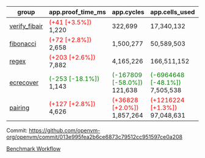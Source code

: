 | group | app.proof_time_ms | app.cycles | app.cells_used | leaf.proof_time_ms | leaf.cycles | leaf.cells_used |
| -- | -- | -- | -- | -- | -- | -- |
| [verify_fibair](https://github.com/openvm-org/openvm/blob/benchmark-results/benchmarks-pr/1708/verify_fibair-013e995fea2b6ce6873c79512cc951597ce0a208.md) |<span style='color: red'>(+41 [+3.5%])</span> 1,220 |  322,699 |  17,340,132 |- | - | - |
| [fibonacci](https://github.com/openvm-org/openvm/blob/benchmark-results/benchmarks-pr/1708/fibonacci-013e995fea2b6ce6873c79512cc951597ce0a208.md) |<span style='color: red'>(+72 [+2.8%])</span> 2,658 |  1,500,277 |  50,589,503 |- | - | - |
| [regex](https://github.com/openvm-org/openvm/blob/benchmark-results/benchmarks-pr/1708/regex-013e995fea2b6ce6873c79512cc951597ce0a208.md) |<span style='color: red'>(+203 [+2.6%])</span> 7,882 |  4,165,226 |  166,511,152 |- | - | - |
| [ecrecover](https://github.com/openvm-org/openvm/blob/benchmark-results/benchmarks-pr/1708/ecrecover-013e995fea2b6ce6873c79512cc951597ce0a208.md) |<span style='color: green'>(-253 [-18.1%])</span> 1,143 | <span style='color: green'>(-167809 [-58.0%])</span> 121,638 | <span style='color: green'>(-6964648 [-48.1%])</span> 7,505,538 |- | - | - |
| [pairing](https://github.com/openvm-org/openvm/blob/benchmark-results/benchmarks-pr/1708/pairing-013e995fea2b6ce6873c79512cc951597ce0a208.md) |<span style='color: red'>(+127 [+2.8%])</span> 4,626 | <span style='color: red'>(+36828 [+2.0%])</span> 1,857,264 | <span style='color: red'>(+1216224 [+1.3%])</span> 97,048,631 |- | - | - |


Commit: https://github.com/openvm-org/openvm/commit/013e995fea2b6ce6873c79512cc951597ce0a208

[Benchmark Workflow](https://github.com/openvm-org/openvm/actions/runs/15435786044)
